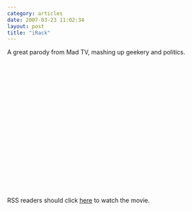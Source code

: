 ```yaml
---
category: articles
date: 2007-03-23 11:02:34
layout: post
title: "iRack"
---
```


<p>A great parody from Mad TV, mashing up geekery and politics.</p><p><iframe title="iRack" width="480" height="300" data-src="//www.youtube.com/embed/o-KWYYIY4jQ" frameborder="0" allowfullscreen></iframe></p><p>RSS readers should click <a href="//joaobordalo.com/articles/2007/03/23/irack">here</a> to watch the movie.

